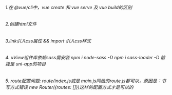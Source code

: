 ###### 1.在 @vue/cli中，vue create 和 vue serve 及 vue build的区别
###### 2.创建html文件
###### 3.link引入css属性 && import 引入css样式
###### 4. uView组件库依赖sass需安装 npm i node-sass -D npm i sass-loader -D 前提是 uni-app的项目
###### 5. route配置问题: route/index.js或是 main.js同级的route.js都可以，原因是：书写方式错误  new Router({routes: []})这样的配置方式才是可以的
